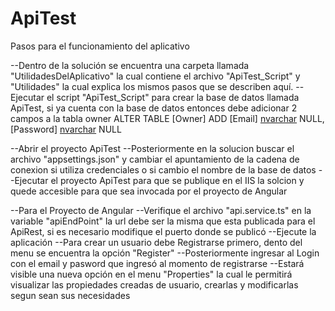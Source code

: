 # ApiTest

Pasos para el funcionamiento del aplicativo

--Dentro de la solución se encuentra una carpeta llamada "UtilidadesDelAplicativo" la cual contiene el archivo "ApiTest_Script" y "Utilidades" la cual explica los mismos pasos que se describen aquí.
--Ejecutar el script "ApiTest_Script" para crear la base de datos llamada ApiTest, 
si ya cuenta con la base de datos entonces debe adicionar 2 campos a la tabla owner
ALTER TABLE [Owner]
	ADD
	[Email] [nvarchar](255) NULL,
	[Password] [nvarchar](max) NULL

--Abrir el proyecto ApiTest
--Posteriormente en la solucion buscar el archivo "appsettings.json" y cambiar el apuntamiento de la cadena de conexion si utiliza credenciales o si cambio el nombre de la base de datos
--Ejecutar el proyecto ApiTest para que se publique en el IIS  la solcion y quede accesible para que sea invocada por el proyecto de Angular


--Para el Proyecto de Angular
--Verifique el archivo "api.service.ts" en la variable "apiEndPoint" la url debe ser la misma que esta publicada para el ApiRest, si es necesario modifique el puerto donde se publicó
--Ejecute la aplicación
--Para crear un usuario debe Registrarse primero, dento del menu se encuentra la opción "Register"
--Posteriormente ingresar al Login con el email y pasword que ingresó al momento de registrarse
--Estará visible una nueva opción en el menu "Properties" la cual le permitirá visualizar las propiedades creadas de usuario, crearlas y modificarlas segun sean sus necesidades




 
 
